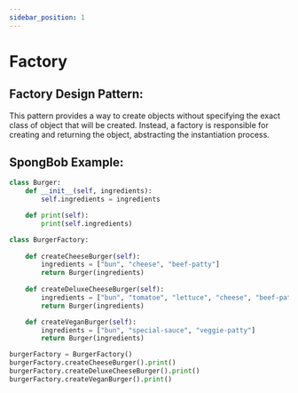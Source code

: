 ```yaml
---
sidebar_position: 1
---
```


# Factory

## **Factory Design Pattern**: 
This pattern provides a way to create objects without specifying the exact class of object that will be created. Instead, a factory is responsible for creating and returning the object, abstracting the instantiation process.

## **SpongBob Example**:

```python
class Burger:
    def __init__(self, ingredients):
        self.ingredients = ingredients

    def print(self):
        print(self.ingredients)

class BurgerFactory:
    
    def createCheeseBurger(self):
        ingredients = ["bun", "cheese", "beef-patty"]
        return Burger(ingredients)
    
    def createDeluxeCheeseBurger(self):
        ingredients = ["bun", "tomatoe", "lettuce", "cheese", "beef-patty"]
        return Burger(ingredients)

    def createVeganBurger(self):
        ingredients = ["bun", "special-sauce", "veggie-patty"]
        return Burger(ingredients)

burgerFactory = BurgerFactory()
burgerFactory.createCheeseBurger().print()
burgerFactory.createDeluxeCheeseBurger().print()
burgerFactory.createVeganBurger().print()
```

 
